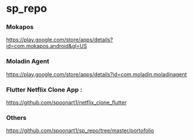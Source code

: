 # sp_repo

### Mokapos
https://play.google.com/store/apps/details?id=com.mokapos.android&gl=US

### Moladin Agent
https://play.google.com/store/apps/details?id=com.moladin.moladinagent

### Flutter Netflix Clone App : 
https://github.com/spoonart1/netflix_clone_flutter

###  Others
https://github.com/spoonart1/sp_repo/tree/master/portofolio

